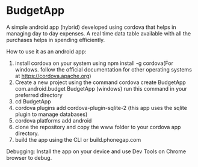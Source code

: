 # BudgetApp
A simple android app (hybrid) developed using cordova that helps in managing day to day expenses. A real time data table available with all the purchases helps in spending efficiently.


How to use it as an android app:
1) install cordova on your system using npm install -g cordova(For windows. follow the official documentation for other operating systems at https://cordova.apache.org)
2) Create a new project using the command 
cordova create BudgetApp com.android.budget BudgetApp (windows)
run this command in your preferred directory
3) cd BudgetApp
4) cordova plugins add cordova-plugin-sqlite-2 (this app uses the sqlite plugin to manage databases)
5) cordova platforms add android
6) clone the repository and copy the www folder to your cordova app directory. 
7) build the app using the CLI or build.phonegap.com

Debugging:
Install the app on your device and use Dev Tools on Chrome browser to debug.
